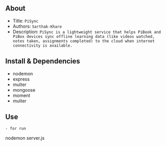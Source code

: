 ## About

- Title: `PiSync`
- Authors: `Sarthak-Khare`
- Description: `PiSync is a lightweight service that helps PiBook and PiBox devices sync offline learning data (like
videos watched, notes taken, assignments completed) to the cloud when internet connectivity is
available.`

## Install & Dependencies

- nodemon
- express
- multer
- mongoose
- moment
- multer

## Use

```
- for run
```

nodemon server.js

```
